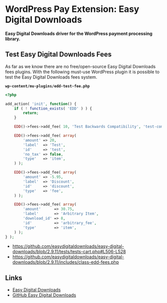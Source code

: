 # WordPress Pay Extension: Easy Digital Downloads

**Easy Digital Downloads driver for the WordPress payment processing library.**

## Test Easy Digital Downloads Fees

As far as we know there are no free/open-source Easy Digital Downloads fees plugins. With the following must-use WordPress plugin it is possible to test the Easy Digital Downloads fees system.

**`wp-content/mu-plugins/edd-test-fee.php`**

```php
<?php

add_action( 'init', function() {
	if ( ! function_exists( 'EDD' ) ) {
		return;
	}

	EDD()->fees->add_fee( 10, 'Test Backwards Compatibility', 'test-compat' );

	EDD()->fees->add_fee( array(
		'amount' => 20,
		'label'  => 'Test',
		'id'     => 'test',
		'no_tax' => false,
		'type'   => 'item',
	) );

	EDD()->fees->add_fee( array(
		'amount' => -5.95,
		'label'  => 'Discount',
		'id'     => 'discount',
		'type'   => 'fee',
	) );

	EDD()->fees->add_fee( array(
		'amount'      => 30.75,
		'label'       => 'Arbitrary Item',
		'download_id' => 8,
		'id'          => 'arbitrary_fee',
		'type'        => 'item',
	) );
} );

```

*	https://github.com/easydigitaldownloads/easy-digital-downloads/blob/2.9.11/tests/tests-cart.php#L506-L528
*	https://github.com/easydigitaldownloads/easy-digital-downloads/blob/2.9.11/includes/class-edd-fees.php

## Links

*	[Easy Digital Downloads](https://easydigitaldownloads.com/)
*	[GitHub Easy Digital Downloads](https://github.com/easydigitaldownloads/Easy-Digital-Downloads/)
